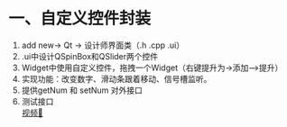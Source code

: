 # 一、自定义控件封装
1. add new-> Qt -> 设计师界面类（.h .cpp .ui）
2. .ui中设计QSpinBox和QSlider两个控件
3. Widget中使用自定义控件，拖拽一个Widget（右键提升为->添加—>提升）
4. 实现功能：改变数字、滑动条跟着移动、信号槽监听。
5. 提供getNum 和 setNum 对外接口
6. 测试接口
<br>[视频🔗](https://www.bilibili.com/video/BV1g4411H78N?p=30)
